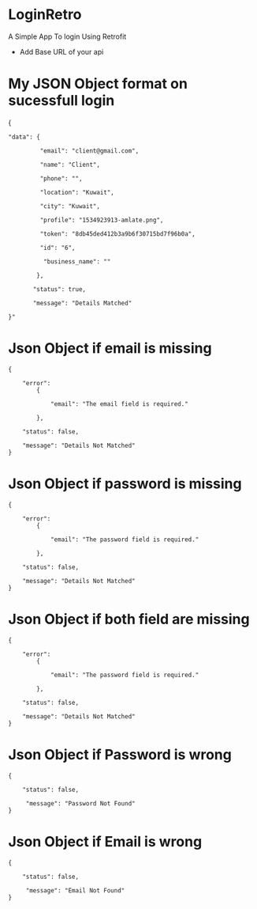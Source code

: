 # LoginRetro

A Simple App To login Using Retrofit

* Add Base URL of your api


# My JSON Object format on sucessfull login

{

    "data": {
    
             "email": "client@gmail.com",
    
             "name": "Client",
    
             "phone": "",
    
             "location": "Kuwait",
    
             "city": "Kuwait",
    
             "profile": "1534923913-amlate.png",
   
             "token": "8db45ded412b3a9b6f30715bd7f96b0a",
   
             "id": "6",
   
              "business_name": ""
   
            },

           "status": true,

           "message": "Details Matched"
   
    }"
    
# Json Object if email is missing

    {

        "error": 
            {
                
                "email": "The email field is required."
            
            },
        
        "status": false,

        "message": "Details Not Matched"
    }
    
  # Json Object if password is missing

    {

        "error": 
            {
                
                "email": "The password field is required."
            
            },
        
        "status": false,

        "message": "Details Not Matched"
    }
    
 # Json Object if both field are missing

    {

        "error": 
            {
                
                "email": "The password field is required."
            
            },
        
        "status": false,

        "message": "Details Not Matched"
    }
# Json Object if Password is wrong
    {
 
        "status": false,
    
         "message": "Password Not Found"
    }   
    
 # Json Object if Email is wrong
    {
 
        "status": false,
    
         "message": "Email Not Found"
    }  
